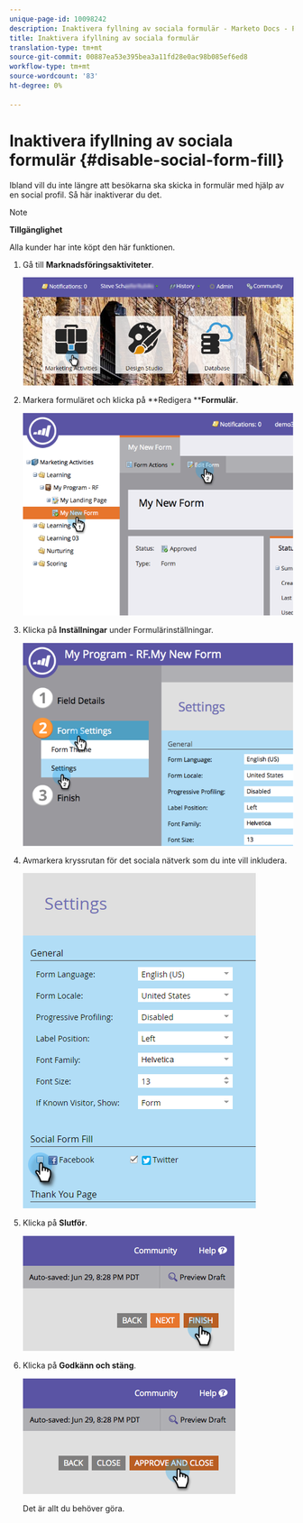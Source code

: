 ```yaml
---
unique-page-id: 10098242
description: Inaktivera fyllning av sociala formulär - Marketo Docs - Produktdokumentation
title: Inaktivera ifyllning av sociala formulär
translation-type: tm+mt
source-git-commit: 00887ea53e395bea3a11fd28e0ac98b085ef6ed8
workflow-type: tm+mt
source-wordcount: '83'
ht-degree: 0%

---
```



# Inaktivera ifyllning av sociala formulär {#disable-social-form-fill}

Ibland vill du inte längre att besökarna ska skicka in formulär med hjälp av en social profil. Så här inaktiverar du det.

>[!NOTE]
>
>**Tillgänglighet**
>
>Alla kunder har inte köpt den här funktionen.

1. Gå till **Marknadsföringsaktiviteter**.

   ![](assets/login-marketing-activities-10.png)

1. Markera formuläret och klicka på **Redigera ****Formulär**.

   ![](assets/image2014-9-15-16-3a35-3a54.png)

1. Klicka på **Inställningar** under Formulärinställningar.

   ![](assets/image2014-9-15-16-3a36-3a4.png)

1. Avmarkera kryssrutan för det sociala nätverk som du inte vill inkludera.

   ![](assets/image2016-4-28-16-3a49-3a23.png)

1. Klicka på **Slutför**.

   ![](assets/image2014-9-15-16-3a36-3a26.png)

1. Klicka på **Godkänn och stäng**.

   ![](assets/image2014-9-15-16-3a36-3a33.png)

   Det är allt du behöver göra.

